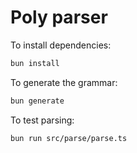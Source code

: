 # Poly parser

To install dependencies:

```sh
bun install
```

To generate the grammar:

```sh
bun generate
```

To test parsing:

```sh
bun run src/parse/parse.ts
```
